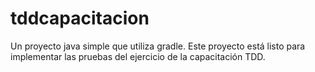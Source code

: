 # tddcapacitacion
Un proyecto java simple que utiliza gradle. Este proyecto está listo para implementar las pruebas del ejercicio de la capacitación TDD.
